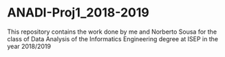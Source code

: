 # ANADI-Proj1_2018-2019
This repository contains the work done by me and Norberto Sousa for the class of Data Analysis of the Informatics Engineering degree at ISEP in the year 2018/2019
